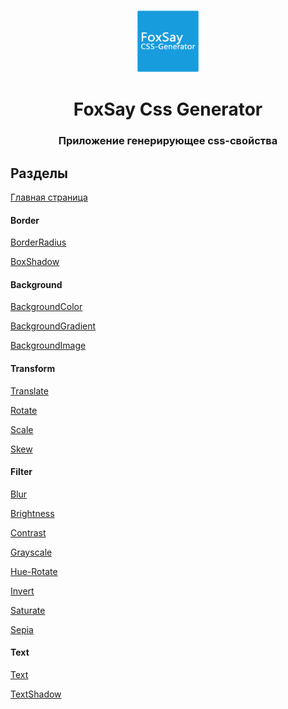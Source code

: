 <p align="center"><img width="100" src="./assets/logo.png" alt="FoxSay Css Generator logo"></p>
<h1 align="center">FoxSay Css Generator</h1>
<h3 align="center">Приложение генерирующее css-свойства</h3>

## Разделы

[Главная страница](https://dimachekashov.github.io/foxsay-css-generator/)

#### Border

[BorderRadius](https://dimachekashov.github.io/foxsay-css-generator/#/border-radius)

[BoxShadow](https://dimachekashov.github.io/foxsay-css-generator/#/box-shadow)

#### Background

[BackgroundColor](https://dimachekashov.github.io/foxsay-css-generator/#/background-color)

[BackgroundGradient](https://dimachekashov.github.io/foxsay-css-generator/#/background-gradient)

[BackgroundImage](https://dimachekashov.github.io/foxsay-css-generator/#/background-image)

#### Transform

[Translate](https://dimachekashov.github.io/foxsay-css-generator/#/translate)

[Rotate](https://dimachekashov.github.io/foxsay-css-generator/#/rotate)

[Scale](https://dimachekashov.github.io/foxsay-css-generator/#/scale)

[Skew](https://dimachekashov.github.io/foxsay-css-generator/#/skew)

#### Filter

[Blur](https://dimachekashov.github.io/foxsay-css-generator/#/blur)

[Brightness](https://dimachekashov.github.io/foxsay-css-generator/#/brightness)

[Contrast](https://dimachekashov.github.io/foxsay-css-generator/#/contrast)

[Grayscale](https://dimachekashov.github.io/foxsay-css-generator/#/grayscale)

[Hue-Rotate](https://dimachekashov.github.io/foxsay-css-generator/#/hue-rotate)

[Invert](https://dimachekashov.github.io/foxsay-css-generator/#/invert)

[Saturate](https://dimachekashov.github.io/foxsay-css-generator/#/saturate)

[Sepia](https://dimachekashov.github.io/foxsay-css-generator/#/sepia)

#### Text

[Text](https://dimachekashov.github.io/foxsay-css-generator/#/text)

[TextShadow](https://dimachekashov.github.io/foxsay-css-generator/#/text-shadow)
